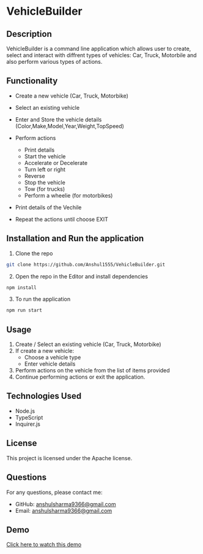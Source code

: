 # VehicleBuilder

## Description

VehicleBuilder is a command line application which allows user to create, select and interact with diffrent types of vehicles: Car, Truck, Motorbile and also perform various types of actions.

## Functionality

- Create a new vehicle (Car, Truck, Motorbike)
- Select an existing vehicle
- Enter and Store the vehicle details (Color,Make,Model,Year,Weight,TopSpeed)
- Perform actions

  - Print details
  - Start the vehicle
  - Accelerate or Decelerate
  - Turn left or right
  - Reverse
  - Stop the vehicle
  - Tow (for trucks)
  - Perform a wheelie (for motorbikes)

- Print details of the Vechile
- Repeat the actions until choose EXIT

## Installation and Run the application

1. Clone the repo

```bash
git clone https://github.com/Anshul1555/VehicleBuilder.git
```

2. Open the repo in the Editor and install dependencies

```bash
npm install
```

3. To run the application

```bash
npm run start
```

## Usage

1. Create / Select an existing vehicle (Car, Truck, Motorbike)
2. If create a new vehicle:
   - Choose a vehicle type
   - Enter vehicle details
3. Perform actions on the vehicle from the list of items provided
4. Continue performing actions or exit the application.

## Technologies Used

- Node.js
- TypeScript
- Inquirer.js

## License

This project is licensed under the Apache license.

## Questions

For any questions, please contact me:

- GitHub: [anshulsharma9366@gmail.com](https://github.com/anshulsharma9366@gmail.com)
- Email: [anshulsharma9366@gmail.com](mailto:anshulsharma9366@gmail.com)

## Demo
[Click here to watch this demo](https://github.com/user-attachments/assets/b0da3d39-9f5c-4485-9f43-dfa30e7d45f1)
